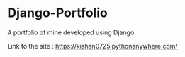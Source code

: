 # Django-Portfolio

  A portfolio of mine developed using Django
  
  Link to the site : https://kishan0725.pythonanywhere.com/

